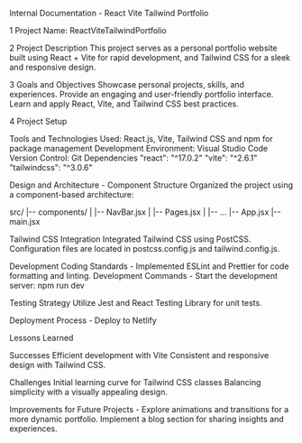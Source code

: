 Internal Documentation - React Vite Tailwind Portfolio

1 Project Name: ReactViteTailwindPortfolio

2 Project Description
This project serves as a personal portfolio website built using React + Vite 
for rapid development, and Tailwind CSS for a sleek and responsive design.

3 Goals and Objectives
Showcase personal projects, skills, and experiences.
Provide an engaging and user-friendly portfolio interface.
Learn and apply React, Vite, and Tailwind CSS best practices.

4 Project Setup

Tools and Technologies Used: React.js, Vite, Tailwind CSS and npm for package management
Development Environment: Visual Studio Code
Version Control: Git
Dependencies
"react": "^17.0.2"
"vite": "^2.6.1"
"tailwindcss": "^3.0.6"

Design and Architecture - Component Structure
Organized the project using a component-based architecture:

src/
|-- components/
|   |-- NavBar.jsx
|   |-- Pages.jsx
|   |-- ...
|-- App.jsx
|-- main.jsx

Tailwind CSS Integration
Integrated Tailwind CSS using PostCSS. Configuration files are located in 
postcss.config.js and tailwind.config.js.

Development
Coding Standards - Implemented ESLint and Prettier for code formatting and linting.
Development Commands - Start the development server: npm run dev

Testing Strategy
Utilize Jest and React Testing Library for unit tests.

Deployment Process - Deploy to Netlify

Lessons Learned

Successes
Efficient development with Vite
Consistent and responsive design with Tailwind CSS.

Challenges
Initial learning curve for Tailwind CSS classes
Balancing simplicity with a visually appealing design.

Improvements for Future Projects -
Explore animations and transitions for a more dynamic portfolio.
Implement a blog section for sharing insights and experiences.